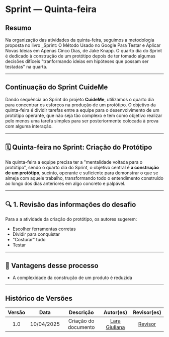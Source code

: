# Sprint — Quinta-feira

## Resumo

Na organização das atividades da quinta-feira, seguimos a metodologia proposta no livro _Sprint: O Método Usado no Google Para Testar e Aplicar Novas Ideias em Apenas Cinco Dias, de Jake Knapp. O quarto dia do Sprint é dedicado à construção de um protótipo depois de ter tomado algumas decisões difíceis "tranformando ideias em hipóteses que possam ser testadas" na quarta.

---

## Continuação do Sprint CuideMe

Dando sequência ao Sprint do projeto **CuideMe**, utilizamos o quarto dia para concentrar os esforços na produção de um protótipo. O objetivo da quinta-feira é dividir tarefas entre a equipe para o desenvolvimento de um protótipo operante, que não seja tão complexo e tem como objetivo realizar pelo menos uma tarefa simples para ser posteriormente colocada à prova com alguma interação.


---

## 🗓️ Quinta-feira no Sprint: Criação do Protótipo

Na quinta-feira a equipe precisa ter a "mentalidade voltada para o protótipo", sendo o quarto dia do Sprint, o objetivo central é **a construção de um protótipo**, sucinto, operante e suficiente para demonstrar o que se almeja com aquele trabalho, transformando todo o entendimento construído ao longo dos dias anteriores em algo concreto e palpável.

---

## 🔍 1. Revisão das informações do desafio

Para a a atividade da criação do protótipo, os autores sugerem:

- Escolher ferramentas corretas
- Dividir para conquistar
- "Costurar" tudo
- Testar


---

## 🎯 Vantagens desse processo

- A complexidade da construção de um produto é reduzida

---


## Histórico de Versões

| Versão |    Data    |          Descrição          |                       Autor(es)                        |                   Revisor(es)                   |
| :----: | :--------: | :-------------------------: | :----------------------------------------------------: | :---------------------------------------------: |
|  1.0   | 10/04/2025 | Criação do documento | [Lara Giuliana](https://github.com/gravelylara) | [Revisor](https://github.com/) |